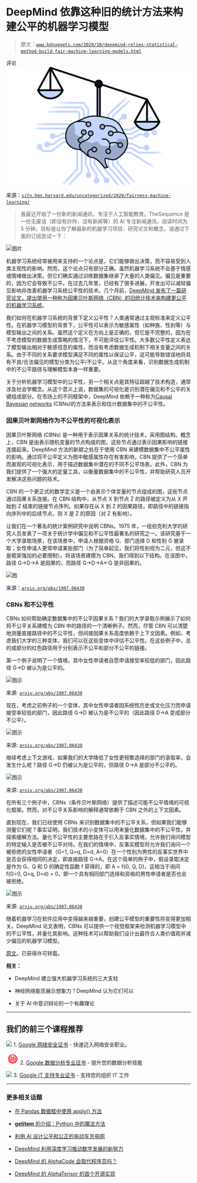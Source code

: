 # DeepMind 依靠这种旧的统计方法来构建公平的机器学习模型

> 原文：[`www.kdnuggets.com/2020/10/deepmind-relies-statistical-method-build-fair-machine-learning-models.html`](https://www.kdnuggets.com/2020/10/deepmind-relies-statistical-method-build-fair-machine-learning-models.html)

评论![图](img/55c69f51296bbb6975a810663a62df3b.png)

来源：[`sitn.hms.harvard.edu/uncategorized/2020/fairness-machine-learning/`](http://sitn.hms.harvard.edu/uncategorized/2020/fairness-machine-learning/)

> 我最近开始了一份新的新闻通讯，专注于人工智能教育。TheSequence 是一份无废话（即没有炒作、没有新闻等）的 AI 专注新闻通讯，阅读时间为 5 分钟。目标是让你了解最新的机器学习项目、研究论文和概念。请通过下面的订阅尝试一下：

![图片](https://thesequence.substack.com/)

机器学习系统经常被用来支持的一个论点是，它们能够做出决策，而不容易受到人类主观性的影响。然而，这个论点只有部分正确。虽然机器学习系统不会基于情感或情绪做出决策，但它们确实通过训练数据集继承了大量的人类偏见。偏见是重要的，因为它会导致不公平。在过去几年里，已经有了很多进展，开发出可以减轻偏见影响并改善机器学习系统公平性的技术。几个月前，[DeepMind 发布了一篇研究论文，提出使用一种称为因果贝叶斯网络（CBN）的旧统计技术来构建更公平的机器学习系统](https://arxiv.org/abs/1907.06430)。

我们如何在机器学习系统的背景下定义公平性？人类通常通过主观标准来定义公平性。在机器学习模型的背景下，公平性可以表示为敏感属性（如种族、性别等）与模型输出之间的关系。虽然这个定义在方向上是正确的，但它是不完整的，因为在不考虑模型的数据生成策略的情况下，不可能评估公平性。大多数公平性定义表达了模型输出相对于敏感信息的属性，而没有考虑数据生成机制下相关变量之间的关系。由于不同的关系要求模型满足不同的属性以保证公平，这可能导致错误地将具有不良/合法偏见的模型分类为公平/不公平。从这个角度来看，识别数据生成机制中的不公平路径与理解模型本身一样重要。

关于分析机器学习模型中的公平性，另一个相关点是其特征超越了技术构造，通常涉及社会学概念。从这个意义上说，数据集的可视化是识别潜在偏见和不公平的关键组成部分。在市场上的不同框架中，DeepMind 依赖于一种称为[Causal](https://www.cambridge.org/gb/academic/subjects/philosophy/philosophy-science/causality?format=HB) [Bayesian](https://pdfs.semanticscholar.org/c4bc/ad0bb58091ecf9204ddb5db7dce749b0d461.pdf) [networks](https://mitpress.mit.edu/books/causation-prediction-and-search-second-edition) (CBNs)的方法来表示和估计数据集中的不公平性。

### 因果贝叶斯网络作为不公平性的可视化表示

因果贝叶斯网络 (CBNs) 是一种用于表示因果关系的统计技术，采用图结构。概念上，CBN 是由表示随机变量的节点构成的图，这些节点通过表示因果影响的链接连接起来。DeepMind 方法的新颖之处在于使用 CBN 来建模数据集中不公平属性的影响。通过将不公平定义为图中敏感属性存在有害影响，CBN 提供了一个简单而直观的可视化表示，用于描述数据集中潜在的不同不公平场景。此外，CBN 为我们提供了一个强大的定量工具，以衡量数据集中的不公平性，并帮助研究人员开发解决这些问题的技术。

CBN 的一个更正式的数学定义是一个由表示个体变量的节点组成的图，这些节点通过因果关系连接。在 CBN 结构中，从节点 X 到节点 Z 的路径被定义为从 X 开始到 Z 结束的链接节点序列。如果存在从 X 到 Z 的因果路径，即路径中的链接指向序列中的后续节点，则 X 是 Z 的原因（对 Z 有影响）。

让我们在一个著名的统计案例研究中说明 CBNs。1975 年，一组伯克利大学的研究人员发表了一项关于统计学中偏见和不公平性最著名的研究之一。该研究基于一个大学录取场景，在该场景中，申请人根据资格 Q、部门选择 D 和性别 G 被录取；女性申请人更常申请某些部门（为了简单起见，我们将性别视为二元，但这不是框架强加的必要限制）。将该场景建模为 CBN，我们得到以下结构。在该图中，路径 G→D→A 是因果的，而路径 G→D→A←Q 是非因果的。

![图](img/cd7e592bef86a381682c9406dc529205.png)

来源：[`arxiv.org/abs/1907.06430`](https://arxiv.org/abs/1907.06430)

### CBNs 和不公平性

CBNs 如何帮助确定数据集中的不公平因果关系？我们的大学录取示例展示了如何将不公平关系建模为 CBN 中的路径的一个清晰例子。然而，尽管 CBN 可以清楚地测量直接路径中的不公平性，但间接因果关系高度依赖于上下文因素。例如，考虑我们大学的三种变体，我们可以在这些变体中评估不公平性。在这些例子中，总的或部分的红色路径用于分别表示不公平和部分不公平的链接。

第一个例子说明了一个情境，其中女性申请者自愿申请接受率较低的部门，因此路径 G→D 被认为是公平的。

![图示](img/3a7a6ce0bdbf6c69b13026fae38ba1d5.png)

来源: [`arxiv.org/abs/1907.06430`](https://arxiv.org/abs/1907.06430)

现在，考虑之前例子的一个变体，其中女性申请者因系统性历史或文化压力而申请接受率较低的部门，因此路径 G→D 被认为是不公平的（因此路径 D→A 变成部分不公平）。

![图示](img/ea438997f4d738cac3412c660503c4fc.png)

来源: [`arxiv.org/abs/1907.06430`](https://arxiv.org/abs/1907.06430)

继续考虑上下文游戏，如果我们的大学降低了女性更频繁选择的部门的录取率，会发生什么呢？路径 G→D 仍被认为是公平的，但路径 D→A 是部分不公平的。

![图示](img/9d5321765c5c1aa392840ba57e08b0fd.png)

来源: [`arxiv.org/abs/1907.06430`](https://arxiv.org/abs/1907.06430)

在所有三个例子中，CBNs（条件贝叶斯网络）提供了描述可能不公平情境的可视化框架。然而，对不公平关系影响的解释通常依赖于 CBN 之外的上下文因素。

直到现在，我们已经使用 CBNs 来识别数据集中的不公平关系，但如果我们能够测量它们呢？事实证明，我们技术的小变体可以用来量化数据集中的不公平性，并探索缓解方法。量化不公平性的主要思路在于引入反事实情境，允许我们询问模型的特定输入是否被不公平对待。在我们的情境中，反事实模型将允许我们询问一个被拒绝的女性申请者（G=1, Q=q, D=d, A=0）在一个性别为男性的反事实世界中是否会获得相同的决定，即直接路径 G→A。在这个简单的例子中，假设录取决定是作为 G、Q 和 D 的确定性函数 f 获得的，即 A = f(G, Q, D)，这相当于询问 f(G=0, Q=q, D=d) = 0，即一个具有相同部门选择和资格的男性申请者是否也会被拒绝。

![图示](img/85e2ded9ff04ada077a22a6d681dbd0b.png)

来源: [`arxiv.org/abs/1907.06430`](https://arxiv.org/abs/1907.06430)

随着机器学习在软件应用中变得越来越重要，创建公平模型的重要性将变得更加相关。DeepMind 论文表明，CBNs 可以提供一个视觉框架来检测机器学习模型中的不公平性，并量化其影响。这种技术可以帮助我们设计出最符合人类价值观并减少偏见的机器学习模型。

[原文](https://jrodthoughts.medium.com/deepmind-relies-on-this-old-statistical-method-to-build-fair-machine-learning-models-bf5e7859787f)。已获得许可转载。

**相关：**

+   DeepMind 建立强大机器学习系统的三大支柱

+   神经网络能否展示想象力？DeepMind 认为它们可以

+   关于 AI 中意识辩论的一个有趣理论

* * *

## 我们的前三个课程推荐

![](img/0244c01ba9267c002ef39d4907e0b8fb.png) 1\. [Google 网络安全证书](https://www.kdnuggets.com/google-cybersecurity) - 快速迈入网络安全职业。

![](img/e225c49c3c91745821c8c0368bf04711.png) 2\. [Google 数据分析专业证书](https://www.kdnuggets.com/google-data-analytics) - 提升您的数据分析技能

![](img/0244c01ba9267c002ef39d4907e0b8fb.png) 3\. [Google IT 支持专业证书](https://www.kdnuggets.com/google-itsupport) - 支持您的组织 IT 工作

* * *

### 更多相关话题

+   [在 Pandas 数据框中使用 apply() 方法](https://www.kdnuggets.com/2022/07/apply-method-pandas-dataframes.html)

+   [__getitem__ 的介绍：Python 中的魔法方法](https://www.kdnuggets.com/2023/03/introduction-getitem-magic-method-python.html)

+   [利用 AI 设计公平和公正的电动车充电网](https://www.kdnuggets.com/leveraging-ai-to-design-fair-and-equitable-ev-charging-grids)

+   [DeepMind 利用深度学习推动数学发展的新努力](https://www.kdnuggets.com/2021/12/inside-deepmind-new-efforts-deep-learning-advance-mathematics.html)

+   [DeepMind 的 AlphaCode 会取代程序员吗？](https://www.kdnuggets.com/2022/04/deepmind-alphacode-replace-programmers.html)

+   [DeepMind 的 AlphaTensor 的首个开源实现](https://www.kdnuggets.com/2023/03/first-open-source-implementation-deepmind-alphatensor.html)
